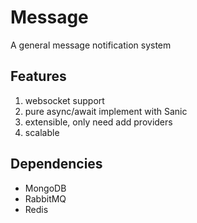 # Message

A general message notification system

## Features

1. websocket support
2. pure async/await implement with Sanic
3. extensible, only need add providers
4. scalable

## Dependencies

- MongoDB
- RabbitMQ
- Redis
